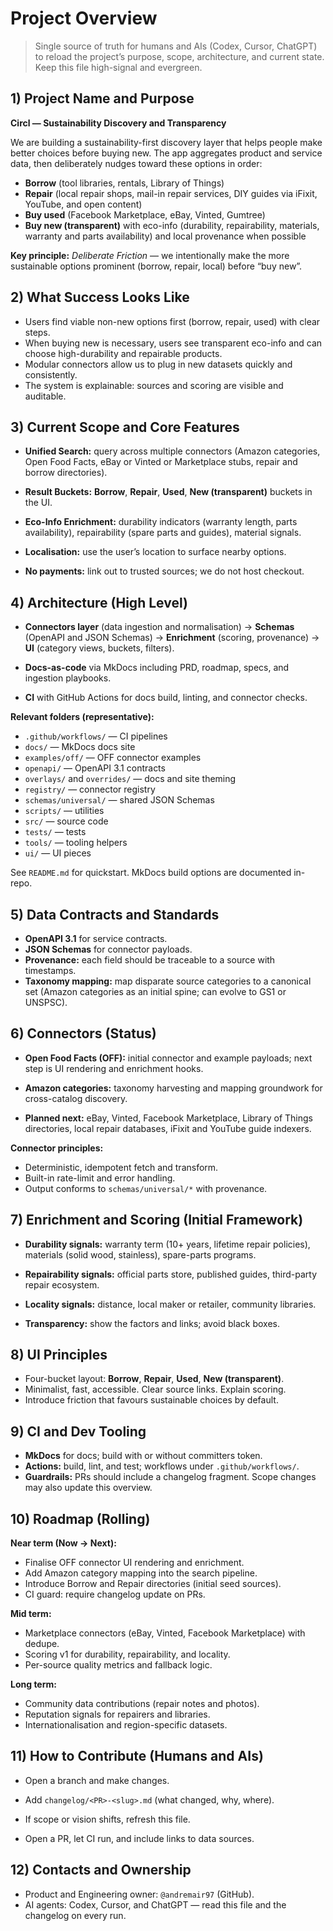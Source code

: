 # Project Overview

> Single source of truth for humans and AIs (Codex, Cursor, ChatGPT) to reload
> the project’s purpose, scope, architecture, and current state. Keep this file
> high-signal and evergreen.

## 1) Project Name and Purpose

**Circl — Sustainability Discovery and Transparency**

We are building a sustainability-first discovery layer that helps people make
better choices before buying new. The app aggregates product and service data,
then deliberately nudges toward these options in order:

- **Borrow** (tool libraries, rentals, Library of Things)
- **Repair** (local repair shops, mail-in repair services, DIY guides via
  iFixit, YouTube, and open content)
- **Buy used** (Facebook Marketplace, eBay, Vinted, Gumtree)
- **Buy new (transparent)** with eco-info (durability, repairability, materials,
  warranty and parts availability) and local provenance when possible

**Key principle:** *Deliberate Friction* — we intentionally make the more
sustainable options prominent (borrow, repair, local) before “buy new”.

## 2) What Success Looks Like

- Users find viable non-new options first (borrow, repair, used) with clear
  steps.
- When buying new is necessary, users see transparent eco-info and can choose
  high-durability and repairable products.
- Modular connectors allow us to plug in new datasets quickly and consistently.
- The system is explainable: sources and scoring are visible and auditable.

## 3) Current Scope and Core Features

- **Unified Search:** query across multiple connectors (Amazon categories,
  Open Food Facts, eBay or Vinted or Marketplace stubs, repair and borrow
  directories).

- **Result Buckets:** **Borrow**, **Repair**, **Used**, **New (transparent)**
  buckets in the UI.

- **Eco-Info Enrichment:** durability indicators (warranty length, parts
  availability), repairability (spare parts and guides), material signals.

- **Localisation:** use the user’s location to surface nearby options.

- **No payments:** link out to trusted sources; we do not host checkout.

## 4) Architecture (High Level)

- **Connectors layer** (data ingestion and normalisation) →
  **Schemas** (OpenAPI and JSON Schemas) →
  **Enrichment** (scoring, provenance) →
  **UI** (category views, buckets, filters).

- **Docs-as-code** via MkDocs including PRD, roadmap, specs, and ingestion
  playbooks.

- **CI** with GitHub Actions for docs build, linting, and connector checks.

**Relevant folders (representative):**

- `.github/workflows/` — CI pipelines
- `docs/` — MkDocs docs site
- `examples/off/` — OFF connector examples
- `openapi/` — OpenAPI 3.1 contracts
- `overlays/` and `overrides/` — docs and site theming
- `registry/` — connector registry
- `schemas/universal/` — shared JSON Schemas
- `scripts/` — utilities
- `src/` — source code
- `tests/` — tests
- `tools/` — tooling helpers
- `ui/` — UI pieces

See `README.md` for quickstart. MkDocs build options are documented in-repo.

## 5) Data Contracts and Standards

- **OpenAPI 3.1** for service contracts.
- **JSON Schemas** for connector payloads.
- **Provenance:** each field should be traceable to a source with timestamps.
- **Taxonomy mapping:** map disparate source categories to a canonical set
  (Amazon categories as an initial spine; can evolve to GS1 or UNSPSC).

## 6) Connectors (Status)

- **Open Food Facts (OFF):** initial connector and example payloads; next step
  is UI rendering and enrichment hooks.

- **Amazon categories:** taxonomy harvesting and mapping groundwork for
  cross-catalog discovery.

- **Planned next:** eBay, Vinted, Facebook Marketplace, Library of Things
  directories, local repair databases, iFixit and YouTube guide indexers.

**Connector principles:**

- Deterministic, idempotent fetch and transform.
- Built-in rate-limit and error handling.
- Output conforms to `schemas/universal/*` with provenance.

## 7) Enrichment and Scoring (Initial Framework)

- **Durability signals:** warranty term (10+ years, lifetime repair policies),
  materials (solid wood, stainless), spare-parts programs.

- **Repairability signals:** official parts store, published guides, third-party
  repair ecosystem.

- **Locality signals:** distance, local maker or retailer, community libraries.

- **Transparency:** show the factors and links; avoid black boxes.

## 8) UI Principles

- Four-bucket layout: **Borrow**, **Repair**, **Used**, **New (transparent)**.
- Minimalist, fast, accessible. Clear source links. Explain scoring.
- Introduce friction that favours sustainable choices by default.

## 9) CI and Dev Tooling

- **MkDocs** for docs; build with or without committers token.
- **Actions:** build, lint, and test; workflows under `.github/workflows/`.
- **Guardrails:** PRs should include a changelog fragment. Scope changes may
  also update this overview.

## 10) Roadmap (Rolling)

**Near term (Now → Next):**

- Finalise OFF connector UI rendering and enrichment.
- Add Amazon category mapping into the search pipeline.
- Introduce Borrow and Repair directories (initial seed sources).
- CI guard: require changelog update on PRs.

**Mid term:**

- Marketplace connectors (eBay, Vinted, Facebook Marketplace) with dedupe.
- Scoring v1 for durability, repairability, and locality.
- Per-source quality metrics and fallback logic.

**Long term:**

- Community data contributions (repair notes and photos).
- Reputation signals for repairers and libraries.
- Internationalisation and region-specific datasets.

## 11) How to Contribute (Humans and AIs)

- Open a branch and make changes.

- Add `changelog/<PR>-<slug>.md` (what changed, why, where).

- If scope or vision shifts, refresh this file.

- Open a PR, let CI run, and include links to data sources.

## 12) Contacts and Ownership

- Product and Engineering owner: `@andremair97` (GitHub).
- AI agents: Codex, Cursor, and ChatGPT — read this file and the changelog on
  every run.
